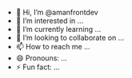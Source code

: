 - 👋 Hi, I’m @amanfrontdev
- 👀 I’m interested in ...
- 🌱 I’m currently learning ...
- 💞️ I’m looking to collaborate on ...
- 📫 How to reach me ...
- 😄 Pronouns: ...
- ⚡ Fun fact: ...

<!---
amanfrontdev/amanfrontdev is a ✨ special ✨ repository because its `README.md` (this file) appears on your GitHub profile.
You can click the Preview link to take a look at your changes.
--->
